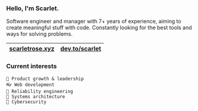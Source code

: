 ### Hello, I'm Scarlet.

Software engineer and manager with 7+ years of experience, aiming to create meaningful stuff with code. Constantly looking for the best tools and ways for solving problems.

| <a href="https://scarletrose.xyz" target="_blank">scarletrose.xyz</a> | <a href="https://dev.to/scarlet" target="_blank">dev.to/scarlet</a> | 
| - | - |

### Current interests
  
    🌱 Product growth & leadership
    👓 Web development
    🌳 Reliability engineering
    🚀 Systems architecture
    🚧 Cybersecurity

